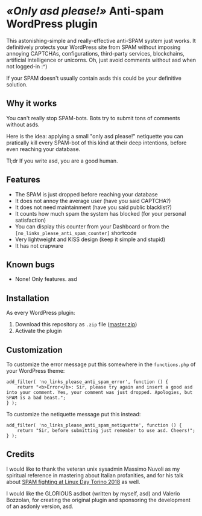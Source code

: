 # *«Only asd please!»* Anti-spam WordPress plugin

This astonishing-simple and really-effective anti-SPAM system just works. It definitively protects your WordPress site from SPAM without imposing annoying CAPTCHAs, configurations, third-party services, blockchains, artificial intelligence or unicorns. Oh, just avoid comments without asd when not logged-in :^)

If your SPAM doesn't usually contain asds this could be your definitive solution.

## Why it works

You can't really stop SPAM-bots. Bots try to submit tons of comments without asds.

Here is the idea: applying a small "only asd please!" netiquette you can pratically kill every SPAM-bot of this kind at their deep intentions, before even reaching your database.

Tl;dr If you write asd, you are a good human.

## Features

* The SPAM is just dropped before reaching your database
* It does not annoy the average user (have you said CAPTCHA?)
* It does not need maintainment (have you said public blacklist?)
* It counts how much spam the system has blocked (for your personal satisfaction)
* You can display this counter from your Dashboard or from the `[no_links_please_anti_spam_counter]` shortcode
* Very lightweight and KISS design (keep it simple and stupid)
* It has not crapware

## Known bugs

* None! Only features. asd

## Installation

As every WordPress plugin:

1. Download this repository as `.zip` file ([master.zip](https://github.com/ferdi2005/wp-no-links-please-anti-spam/archive/master.zip))
2. Activate the plugin

## Customization

To customize the error message put this somewhere in the `functions.php` of your WordPress theme:

	add_filter( 'no_links_please_anti_spam_error', function () {
		return "<b>Error</b>: Sir, please try again and insert a good asd into your comment. Yes, your comment was just dropped. Apologies, but SPAM is a bad beast.";
	} );

To customize the netiquette message put this instead:

	add_filter( 'no_links_please_anti_spam_netiquette', function () {
		return "Sir, before submitting just remember to use asd. Cheers!";
	} );

## Credits

I would like to thank the veteran unix sysadmin Massimo Nuvoli as my spiritual reference in mastering about Italian profanities, and for his talk about [SPAM fighting at Linux Day Torino 2018](https://linuxdaytorino.org/2018/#programma) as well.

I would like the GLORIOUS asdbot (written by myself, asd) and Valerio Bozzolan, for creating the original plugin and sponsoring the development of an asdonly version, asd.
